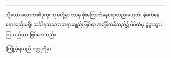 ----

သို့သော် လောက၏ဒုက္ခ၊ သုခတို့မှာ ဘာမှ စိုးကြောက်နေစရာလည်းမဟုတ်၊ စွဲမက်နေစရာလည်းမရှိ၊ သင်္ခါရသဘောတရားချည်းဖြစ်ရာ အချိန်တန်သည်၌ မိမိထံမှ ခွဲခွာသွားကြသည်သာ ဖြစ်လေသည်။

(ကြုံ့ခဲ့ရသည် ဝတ္ထုတိုမှ) 